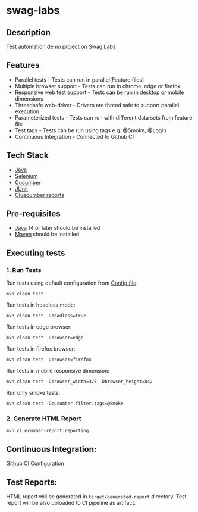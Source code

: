 # swag-labs

## Description

Test automation demo project on [Swag Labs](https://www.saucedemo.com/)

## Features

- Parallel tests - Tests can run in parallel(Feature files)
- Multiple browser support - Tests can run in chrome, edge or firefox
- Responsive web test support - Tests can be run in desktop or mobile dimensions
- Threadsafe web-driver - Drivers are thread safe to support parallel execution
- Parameterized tests - Tests can run with different data sets from feature file
- Test tags - Tests can be run using tags e.g. @Smoke, @Login
- Continuous Integration - Connected to Github CI

## Tech Stack

- [Java](https://www.java.com/en/)
- [Selenium](https://www.selenium.dev/)
- [Cucumber](https://cucumber.io/)
- [JUnit](https://junit.org/junit5/)
- [Cluecumber reports](https://github.com/trivago/cluecumber-report-plugin)

## Pre-requisites

- [Java](https://www.oracle.com/java/technologies/downloads/#java17) 14 or later should be installed
- [Maven](https://maven.apache.org/download.cgi) should be installed

## Executing tests

### 1. Run Tests

Run tests using default configuration from [Config file](src/test/resources/Config.properties):

```
mvn clean test
```

Run tests in headless mode:

```
mvn clean test -Dheadless=true
```

Run tests in edge browser:

```
mvn clean test -Dbrowser=edge
```

Run tests in firefox browser:

```
mvn clean test -Dbrowser=firefox
```

Run tests in mobile responsive dimension:

```
mvn clean test -Dbrowser_width=375 -Dbrowser_height=842
```

Run only smoke tests:

```
mvn clean test -Dcucumber.filter.tags=@Smoke
```

### 2. Generate HTML Report

```
mvn cluecumber-report:reporting
```

## Continuous Integration:

[Github CI Configuration](.github/workflows/test.yml)

## Test Reports:

HTML report will be generated in `target/generated-report` directory.
Test report will be also uploaded to CI pipeline as artifact.
